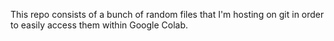 This repo consists of a bunch of random files that I'm hosting on git in order to easily access them within Google Colab.

